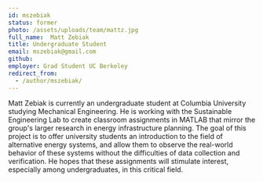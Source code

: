 ```yaml
---
id: mszebiak
status: former
photo: /assets/uploads/team/mattz.jpg
full_name:  Matt Zebiak
title: Undergraduate Student
email: mszebiak@gmail.com
github: 
employer: Grad Student UC Berkeley
redirect_from:
  - /author/mszebiak/
---
```

Matt Zebiak is currently an undergraduate student at Columbia University studying Mechanical Engineering. He is working with the Sustainable Engineering Lab to create classroom assignments in MATLAB that mirror the group's larger research in energy infrastructure planning. The goal of this project is to offer university students an introduction to the field of alternative energy systems, and allow them to observe the real-world behavior of these systems without the difficulties of data collection and verification. He hopes that these assignments will stimulate interest, especially among undergraduates, in this critical field.
